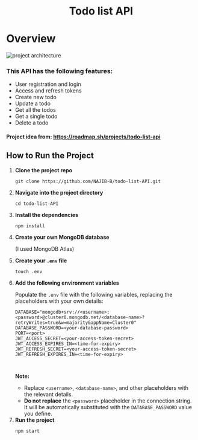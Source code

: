 <h1 align=center> Todo list API</h1>
<h1>Overview</h1>
<img src="https://assets.roadmap.sh/guest/todo-list-api-bsrdd.png" alt="project architecture">

<h3>This API has the following features:</h3>
<ul>
  <li>User registration and login</li>
  <li>Access and refresh tokens</li>
  <li>Create new todo</li>
  <li>Update a todo</li>
  <li>Get all the todos</li>
  <li>Get a single todo</li>
  <li>Delete a todo</li>
</ul>

<h4>Project idea from: <a href="https://roadmap.sh/projects/todo-list-api">https://roadmap.sh/projects/todo-list-api</a></h4>

<h2>How to Run the Project</h2>

<ol>
  <li><strong>Clone the project repo</strong></li>
  <pre><code>git clone https://github.com/NAJIB-B/todo-list-API.git</code></pre>

  <li><strong>Navigate into the project directory</strong></li>
  <pre><code>cd todo-list-API</code></pre>

  <li><strong>Install the dependencies</strong></li>
  <pre><code>npm install</code></pre>

  <li><strong>Create your own MongoDB database</strong></li>
  <p>(I used MongoDB Atlas)</p>

  <li><strong>Create your <code>.env</code> file</strong></li>
  <pre><code>touch .env</code></pre>

  <li><strong>Add the following environment variables</strong></li>
  <p>Populate the <code>.env</code> file with the following variables, replacing the placeholders with your own details:</p>

  <pre><code>DATABASE="mongodb+srv://&lt;username&gt;:&lt;password&gt;@cluster0.mongodb.net/&lt;database-name&gt;?retryWrites=true&amp;w=majority&amp;appName=Cluster0"
DATABASE_PASSWORD=&lt;your-database-password&gt;
PORT=&lt;port&gt;
JWT_ACCESS_SECRET=&lt;your-access-token-secret&gt;
JWT_ACCESS_EXPIRES_IN=&lt;time-for-expiry&gt;
JWT_REFRESH_SECRET=&lt;your-access-token-secret&gt;
JWT_REFRESH_EXPIRES_IN=&lt;time-for-expiry&gt;
  
  </code></pre>

  <p><strong>Note:</strong></p>
  <ul>
    <li>Replace <code>&lt;username&gt;</code>, <code>&lt;database-name&gt;</code>, and other placeholders with the relevant details.</li>
    <li><strong>Do not replace</strong> the <code>&lt;password&gt;</code> placeholder in the connection string. It will be automatically substituted with the <code>DATABASE_PASSWORD</code> value you define.</li>
  </ul>

  <li><strong>Run the project</strong></li>
  <pre><code>npm start</code></pre>
</ol>


    

